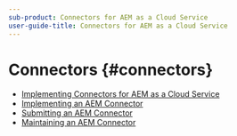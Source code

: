 ```yaml
---
sub-product: Connectors for AEM as a Cloud Service
user-guide-title: Connectors for AEM as a Cloud Service
---
```


# Connectors {#connectors}

+ [Implementing Connectors for AEM as a Cloud Service](/help/connectors/home.md)
+ [Implementing an AEM Connector](implement.md)
+ [Submitting an AEM Connector](submit.md)
+ [Maintaining an AEM Connector](maintain.md)
